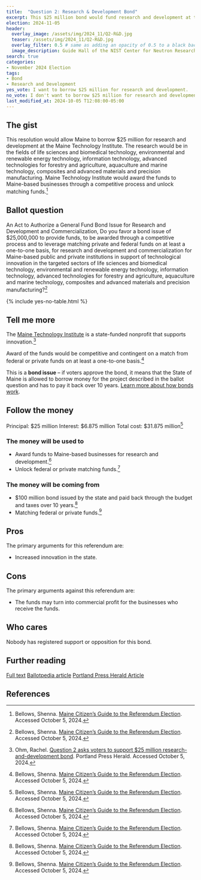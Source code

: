 ```yaml
---
title:  "Question 2: Research & Development Bond"
excerpt: This $25 million bond would fund research and development at the Maine Technology Institute.
election: 2024-11-05
header:
  overlay_image: /assets/img/2024_11/Q2-R&D.jpg
  teaser: /assets/img/2024_11/Q2-R&D.jpg
  overlay_filter: 0.5 # same as adding an opacity of 0.5 to a black background
  image_description: Guide Hall of the NIST Center for Neutron Research. The NIST Center for Neutron Research (NCNR) serves more customers than all other U.S. neutron facilities combined. Beams of cold, slowed down neutrons pass through guide tubes (blue structures) to reach specialized instruments where they are used as probes to see material structures.
search: true
categories:
- November 2024 Election
tags:
- Bond
- Research and Development
yes_vote: I want to borrow $25 million for research and development.
no_vote: I don't want to borrow $25 million for research and development.
last_modified_at: 2024-10-05 T12:08:00-05:00
---
```

## The gist
This resolution would allow Maine to borrow $25 million for research and development at the Maine Technology Institute. The research would be in the fields of life sciences and biomedical technology, environmental and renewable energy technology, information technology, advanced technologies for forestry and agriculture, aquaculture and marine technology, composites and advanced materials and precision manufacturing. Maine Technology Institute would award the funds to Maine-based businesses through a competitive process and unlock matching funds.[^3]

## Ballot question
An Act to Authorize a General Fund Bond Issue for Research and Development and Commercialization, Do you favor a bond issue of $25,000,000 to provide funds, to be awarded through a competitive process and to leverage matching private and federal funds on at least a one-to-one basis, for research and development and commercialization for Maine-based public and private institutions in support of technological innovation in the targeted sectors of life sciences and biomedical technology, environmental and renewable energy technology, information technology, advanced technologies for forestry and agriculture, aquaculture and marine technology, composites and advanced materials and precision manufacturing?[^3]

{% include yes-no-table.html %}


## Tell me more
The [Maine Technology Institute](https://www.mainetechnology.org/) is a state-funded nonprofit that supports innovation.[^4]

Award of the funds would be competitive and contingent on a match from federal or private funds on at least a one-to-one basis.[^3]

This is a **bond issue** – if voters approve the bond, it means that the State of Maine is allowed to borrow money for the project described in the ballot question and has to pay it back over 10 years. [Learn more about how bonds work](https://www.maineballot.org/bonds).

## Follow the money
Principal: $25 million
Interest: $6.875 million
Total cost: $31.875 million[^3]

### The money will be used to
* Award funds to Maine-based businesses for research and development.[^3]
* Unlock federal or private matching funds.[^3]

### The money will be coming from
* $100 million bond issued by the state and paid back through the budget and taxes over 10 years.[^3]
* Matching federal or private funds.[^3]

## Pros
The primary arguments for this referendum are:
* Increased innovation in the state.

## Cons
The primary arguments against this referendum are:
* The funds may turn into commercial profit for the businesses who receive the funds.

## Who cares
Nobody has registered support or opposition for this bond.

## Further reading
[Full text](https://www.mainelegislature.org/legis/bills/getPDF.asp?paper=SP0197&item=1&snum=131)
[Ballotpedia article](https://ballotpedia.org/Maine_Question_2,_Science_and_Technology_Research_and_Commercialization_Bond_Issue_(2024))
[Portland Press Herald Article](https://www.pressherald.com/2024/09/17/question-2-asks-voters-to-support-25-million-research-and-development-bond/)

## References
[^1]: Maine State Legislature. [An Act to Authorize a General Fund Bond Issue for Research and Development and Commercialization](https://www.mainelegislature.org/legis/bills/getPDF.asp?paper=SP0197&item=1&snum=131). Accessed October 5, 2024.
[^2]: Ballotpedia State Desk. [Maine Question 2, Science and Technology Research and Commercialization Bond Issue (2024)](https://ballotpedia.org/Maine_Question_2,_Science_and_Technology_Research_and_Commercialization_Bond_Issue_(2024)). Ballotpedia. Accessed October 5, 2024.
[^3]: Bellows, Shenna. [Maine Citizen’s Guide to the Referendum Election](https://www.maine.gov/sos/news/2024/2024%20Citizens%20Guide.pdf). Accessed October 5, 2024.
[^4]: Ohm, Rachel. [Question 2 asks voters to support $25 million research-and-development bond](https://www.pressherald.com/2024/09/17/question-2-asks-voters-to-support-25-million-research-and-development-bond/). Portland Press Herald. Accessed October 5, 2024.